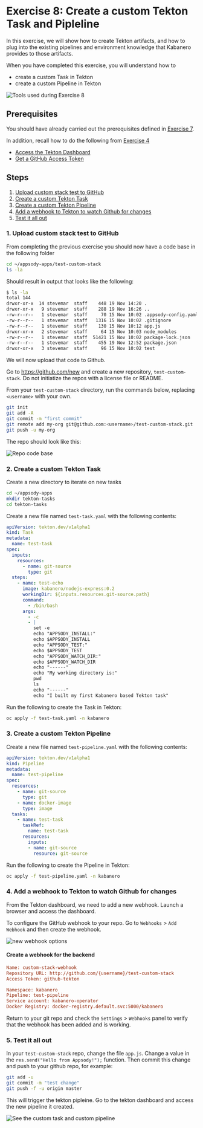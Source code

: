 # Exercise 8: Create a custom Tekton Task and Pipleline

In this exercise, we will show how to create Tekton artifacts, and how to plug into the existing pipelines and environment knowledge that Kabanero provides to those artifacts.

When you have completed this exercise, you will understand how to

* create a custom Task in Tekton
* create a custom Pipeline in Tekton

![Tools used during Exercise 8](images/ex8.png)

## Prerequisites

You should have already carried out the prerequisites defined in [Exercise 7](../exercise-7/README.md).

In addition, recall how to do the following from [Exercise 4](../exercise-4/README.md)

* [Access the Tekton Dashboard](../exercise-4/README.md#1-launch-the-tekton-dashboard)
* [Get a GitHub Access Token](../exercise-4/README.md#2-get-a-github-access-token)

## Steps

1. [Upload custom stack test to GitHub](#1-upload-custom-stack-test-to-github)
1. [Create a custom Tekton Task](#2-create-a-custom-tekton-task)
1. [Create a custom Tekton Pipeline](#3-create-a-custom-tekton-pipeline)
1. [Add a webhook to Tekton to watch Github for changes](#4-add-a-webhook-to-tekton-to-watch-github-for-changes)
1. [Test it all out](#5-test-it-all-out)

### 1. Upload custom stack test to GitHub

From completing the previous exercise you should now have a code base in the following folder

```bash
cd ~/appsody-apps/test-custom-stack
ls -la
```

Should result in output that looks like the following:

```bash
$ ls -la
total 144
drwxr-xr-x  14 stevemar  staff    448 19 Nov 14:20 .
drwxr-xr-x   9 stevemar  staff    288 19 Nov 16:26 ..
-rw-r--r--   1 stevemar  staff     70 15 Nov 10:02 .appsody-config.yaml
-rw-r--r--   1 stevemar  staff   1316 15 Nov 10:02 .gitignore
-rw-r--r--   1 stevemar  staff    130 15 Nov 10:12 app.js
drwxr-xr-x   2 stevemar  staff     64 15 Nov 10:03 node_modules
-rw-r--r--   1 stevemar  staff  51421 15 Nov 10:02 package-lock.json
-rw-r--r--   1 stevemar  staff    455 19 Nov 12:52 package.json
drwxr-xr-x   3 stevemar  staff     96 15 Nov 10:02 test
```

We will now upload that code to Github.

Go to <https://github.com/new> and create a new repository, `test-custom-stack`. Do not initiatize the repos with a license file or README.

From your `test-custom-stack` directory, run the commands below, replacing `<username>` with your own.

```bash
git init
git add -A
git commit -m "first commit"
git remote add my-org git@github.com:<username>/test-custom-stack.git
git push -u my-org
```

The repo should look like this:

![Repo code base](images/repo-code-base.png)

### 2. Create a custom Tekton Task

Create a new directory to iterate on new tasks

```bash
cd ~/appsody-apps
mkdir tekton-tasks
cd tekton-tasks
```

Create a new file named `test-task.yaml` with the following contents:

```yaml
apiVersion: tekton.dev/v1alpha1
kind: Task
metadata:
  name: test-task
spec:
  inputs:
    resources:
      - name: git-source
        type: git
  steps:
    - name: test-echo
      image: kabanero/nodejs-express:0.2
      workingDir: ${inputs.resources.git-source.path}
      command:
        - /bin/bash
      args:
        - -c
        - |
          set -e
          echo "APPSODY_INSTALL:"
          echo $APPSODY_INSTALL
          echo "APPSODY_TEST:"
          echo $APPSODY_TEST
          echo "APPSODY_WATCH_DIR:"
          echo $APPSODY_WATCH_DIR
          echo "------"
          echo "My working directory is:"
          pwd
          ls
          echo "------"
          echo "I built my first Kabanero based Tekton task"
```

Run the following to create the Task in Tekton:

```bash
oc apply -f test-task.yaml -n kabanero
```

### 3. Create a custom Tekton Pipeline

Create a new file named `test-pipeline.yaml` with the following contents:

```yaml
apiVersion: tekton.dev/v1alpha1
kind: Pipeline
metadata:
  name: test-pipeline
spec:
  resources:
    - name: git-source
      type: git
    - name: docker-image
      type: image
  tasks:
    - name: test-task
      taskRef:
        name: test-task
      resources:
        inputs:
        - name: git-source
          resource: git-source
```

Run the following to create the Pipeline in Tekton:

```bash
oc apply -f test-pipeline.yaml -n kabanero
```

### 4. Add a webhook to Tekton to watch Github for changes

From the Tekton dashboard, we need to add a new webhook. Launch a browser and access the dashboard.

To configure the GitHub webhook to your repo. Go to `Webhooks` > `Add Webhook` and then create the webhook.

![new webhook options](images/create-tekton-webhook.png)

#### Create a webhook for the backend

```ini
Name: custom-stack-webhook
Repository URL: http://github.com/{username}/test-custom-stack
Access Token: github-tekton

Namespace: kabanero
Pipeline: test-pipeline
Service account: kabanero-operator
Docker Registry: docker-registry.default.svc:5000/kabanero
```

Return to your git repo and check the `Settings` > `Webhooks` panel to verify that the webhook has been added and is working.

### 5. Test it all out

In your `test-custom-stack` repo, change the file `app.js`. Change a value in the `res.send("Hello from Appsody!");` function. Then commit this change and push to your github repo, for example:

```bash
git add -u
git commit -m "test change"
git push -f -u origin master
```

This will trigger the tekton pipleine. Go to the tekton dashboard and access the new pipeline it created.

![See the custom task and custom pipeline](images/view-tasks.png)
